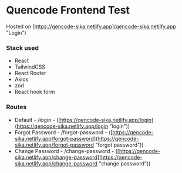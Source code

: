 # Quencode Frontend Test

Hosted on [https://qencode-sika.netlify.app](qencode-sika.netlify.app "Login")

### Stack used

- React
- TailwindCSS
- React Router
- Axios
- zod
- React hook form

### Routes

- Default - /login - ([https://qencode-sika.netlify.app/login](https://qencode-sika.netlify.app/login "login"))
- Forgot Password - /forgot-password - ([https://qencode-sika.netlify.app/forgot-password](https://qencode-sika.netlify.app/forgot-password "forgot password"))
- Change Password - /change-password - ([https://qencode-sika.netlify.app/change-password](https://qencode-sika.netlify.app/change-password "change password"))
